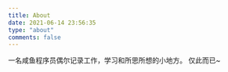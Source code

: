 ```yaml
---
title: About
date: 2021-06-14 23:56:35
type: "about"
comments: false
---
```


一名咸鱼程序员偶尔记录工作，学习和所思所想的小地方。
仅此而已~

